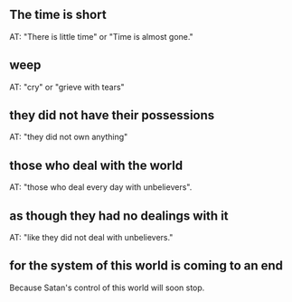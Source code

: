 ## The time is short ##

AT: "There is little time" or "Time is almost gone."

## weep ##

AT: "cry" or "grieve with tears"

## they did not have their possessions ##

AT: "they did not own anything"

## those who deal with the world ##

AT: "those who deal every day with unbelievers".

## as though they had no dealings with it ##

AT: "like they did not deal with unbelievers."

## for the system of this world is coming to an end ##

Because Satan's control of this world will soon stop.